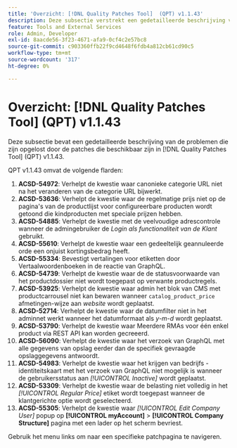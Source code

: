 ```yaml
---
title: 'Overzicht: [!DNL Quality Patches Tool]  (QPT) v1.1.43'
description: Deze subsectie verstrekt een gedetailleerde beschrijving van de kwesties die door de flarden beschikbaar in  [!DNL Quality Patches Tool]  (QPT) v1.1.43 worden opgelost.
feature: Tools and External Services
role: Admin, Developer
exl-id: 8aacde56-3f23-4671-afa9-0cf4c2e57bc8
source-git-commit: c903360ffb22f9cd4648f6fdb4a812cb61cd90c5
workflow-type: tm+mt
source-wordcount: '317'
ht-degree: 0%

---
```


# Overzicht: [!DNL Quality Patches Tool] (QPT) v1.1.43

Deze subsectie bevat een gedetailleerde beschrijving van de problemen die zijn opgelost door de patches die beschikbaar zijn in [!DNL Quality Patches Tool] (QPT) v1.1.43.

QPT v1.1.43 omvat de volgende flarden:

1. **ACSD-54972**: Verhelpt de kwestie waar canonieke categorie URL niet na het veranderen van de categorie URL bijwerkt.
1. **ACSD-53636**: Verhelpt de kwestie waar de regelmatige prijs niet op de pagina&#39;s van de productlijst voor configureerbare producten wordt getoond die kindproducten met speciale prijzen hebben.
1. **ACSD-54885**: Verhelpt de kwestie met de veelvoudige adrescontrole wanneer de admingebruiker de *Login als functionaliteit van de Klant* gebruikt.
1. **ACSD-55610**: Verhelpt de kwestie waar een gedeeltelijk geannuleerde orde een onjuist kortingsbedrag heeft.
1. **ACSD-55334**: Bevestigt vertalingen voor etiketten door Vertaalwoordenboeken in de reactie van GraphQL.
1. **ACSD-54739**: Verhelpt de kwestie waar de de statusvoorwaarde van het productdossier niet wordt toegepast op verwante productregels.
1. **ACSD-53925**: Verhelpt de kwestie waar admin het blok van CMS met productcarrousel niet kan bewaren wanneer `catalog_product_price` afmetingen-wijze aan *website* wordt geplaatst.
1. **ACSD-52714**: Verhelpt de kwestie waar de datumfilter niet in het adminnet werkt wanneer het datumformaat als *y-m-d* wordt geplaatst.
1. **ACSD-53790**: Verhelpt de kwestie waar Meerdere RMAs voor één enkel product via REST API kan worden gecreeerd.
1. **ACSD-56090**: Verhelpt de kwestie waar het verzoek van GraphQL met alle gegevens van opslag eerder dan de specifiek gevraagde opslaggegevens antwoordt.
1. **ACSD-54983**: Verhelpt de kwestie waar het krijgen van bedrijfs - identiteitskaart met het verzoek van GraphQL niet mogelijk is wanneer de gebruikersstatus aan *[!UICONTROL Inactive]* wordt geplaatst.
1. **ACSD-53309**: Verhelpt de kwestie waar de belasting niet volledig in het *[!UICONTROL Regular Price]* etiket wordt toegepast wanneer de klantgerichte optie wordt geselecteerd.
1. **ACSD-55305**: Verhelpt de kwestie waar *[!UICONTROL Edit Company User]* popup op **[!UICONTROL myAccount]** > **[!UICONTROL Company Structure]** pagina met een lader op het scherm bevriest.

Gebruik het menu links om naar een specifieke patchpagina te navigeren.
